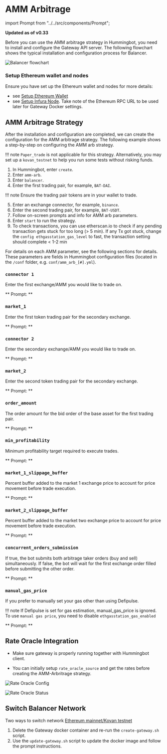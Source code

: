 # AMM Arbitrage




import Prompt from "../../src/components/Prompt";

**Updated as of v0.33**

Before you can use the AMM arbitrage strategy in Hummingbot, you need to install and configure the Gateway API server. The following flowchart shows the typical installation and configuration process for Balancer.

![Balancer flowchart](/assets/img/balancer-flowchart.png)

### Setup Ethereum wallet and nodes

Ensure you have set up the Ethereum wallet and nodes for more details:

- see [Setup Ethereum Wallet](https://docs.hummingbot.io/operation/connect-exchange/#setup-ethereum-wallet)
- see [Setup Infura Node](https://docs.hummingbot.io/operation/connect-exchange/#option-1-infura). Take note of the Ethereum RPC URL to be used later for Gateway Docker settings.

## AMM Arbitrage Strategy

After the installation and configuration are completed, we can create the configuration for the AMM arbitrage strategy. The following example shows a step-by-step on configuring the AMM arb strategy.

!!! note
    `Paper_trade` is not applicable for this strategy. Alternatively, you may set up a `kovan_testnet` to help you run some tests without risking funds.

1. In Hummingbot, enter `create`.
2. Enter `amm-arb`.
3. Enter `balancer`.
4. Enter the first trading pair, for example, `BAT-DAI`.

!!! note
    Ensure the trading pair tokens are in your wallet to trade.

5. Enter an exchange connector, for example, `binance`.
6. Enter the second trading pair, for example, `BAT-USDT`.
7. Follow on-screen prompts and info for AMM arb parameters.
8. Enter `start` to run the strategy.
9. To check transactions, you can use etherscan.io to check if any pending transaction gets stuck for too long (> 5 min). If any Tx got stuck, change the `config ethgasstation_gas_level` to fast, the transaction setting should complete < 1-2 min

For details on each AMM parameter, see the following sections for details. These parameters are fields in Hummingbot configuration files (located in the `/conf` folder, e.g. `conf/amm_arb_[#].yml`).

### `connector 1`

Enter the first exchange/AMM you would like to trade on.

** Prompt: **

<Prompt
  prompt="Enter your first spot connector (Exchange/AMM)"
  response=">>> "
/>

### `market_1`

Enter the first token trading pair for the secondary exchange.

** Prompt: **

<Prompt
  prompt="Enter the token trading pair you would like to trade on balancer (e.g. WETH-DAI)"
  response=">>> WETH-DAI"
/>

### `connector 2`

Enter the secondary exchange/AMM you would like to trade on.

** Prompt: **

<Prompt
  prompt="Enter your second spot connector (Exchange/AMM)"
  response=">>> "
/>

### `market_2`

Enter the second token trading pair for the secondary exchange.

** Prompt: **

<Prompt
  prompt="Enter the token trading pair you would like to trade on balancer (e.g. ZRX-ETH)"
  response=">>> ZRX-ETH"
/>

### `order_amount`

The order amount for the bid order of the base asset for the first trading pair.

** Prompt: **

<Prompt
  prompt="What is the amount of [first trading pair base asset] per order?"
  response=">>> "
/>

### `min_profitability`

Minimum profitability target required to execute trades.

** Prompt: **

<Prompt
  prompt="What is the minimum profitability for you to make a trade? (Enter 1 to indicate 1%) >>>"
  response=">>> 3"
/>

### `market_1_slippage_buffer`

Percent buffer added to the market 1 exchange price to account for price movement before trade execution.

** Prompt: **

<Prompt
  prompt="How much buffer do you want to add to the price to account for slippage for orders on the first market (Enter 1 to indicate 1%) >>>"
  response=">>> 3"
/>

### `market_2_slippage_buffer`

Percent buffer added to the market two exchange price to account for price movement before trade execution.

** Prompt: **

<Prompt
  prompt="How much buffer do you want to add to the price to account for slippage for orders on the second market (Enter 1 to indicate 1%) >>>"
  response=">>> 3"
/>

### `concurrent_orders_submission`

If true, the bot submits both arbitrage taker orders (buy and sell) simultaneously.
If false, the bot will wait for the first exchange order filled before submitting the other order.

** Prompt: **

<Prompt
  prompt="Do you want to submit both arb orders concurrently (Yes/No)? If no, the bot will wait for the first connector order filled before submitting the other order >>>"
  response=">>> Yes"
/>

### `manual_gas_price`

If you prefer to manually set your gas other than using Defipulse.

!!! note
    If Defipulse is set for gas estimation, manual_gas_price is ignored. To use `manual gas price`, you need to disable `ethgasstation_gas_enabled`

** Prompt: **

<Prompt
  prompt="Enter fixed gas price (in Gwei) you want to use for Ethereum transactions"
  response=">>> "
/>

## Rate Oracle Integration

- Make sure gateway is properly running together with Hummingbot client.

- You can initially setup `rate_oracle_source` and get the rates before creating the AMM-Arbritrage strategy.

![Rate Oracle Config](/assets/img/rate-oracle-ammarb-config.png)

![Rate Oracle Status](/assets/img/rate_oracle_amm_arb_status.png)

## Switch Balancer Network

Two ways to switch network [Ethereum mainnet/Kovan testnet](https://docs.hummingbot.io/gateway/installation/#setting-up-kovan-testnet)

1. Delete the Gateway docker container and re-run the `create-gateway.sh` script.
2. Use the `update-gateway.sh` script to update the docker image and follow the prompt instructions.
